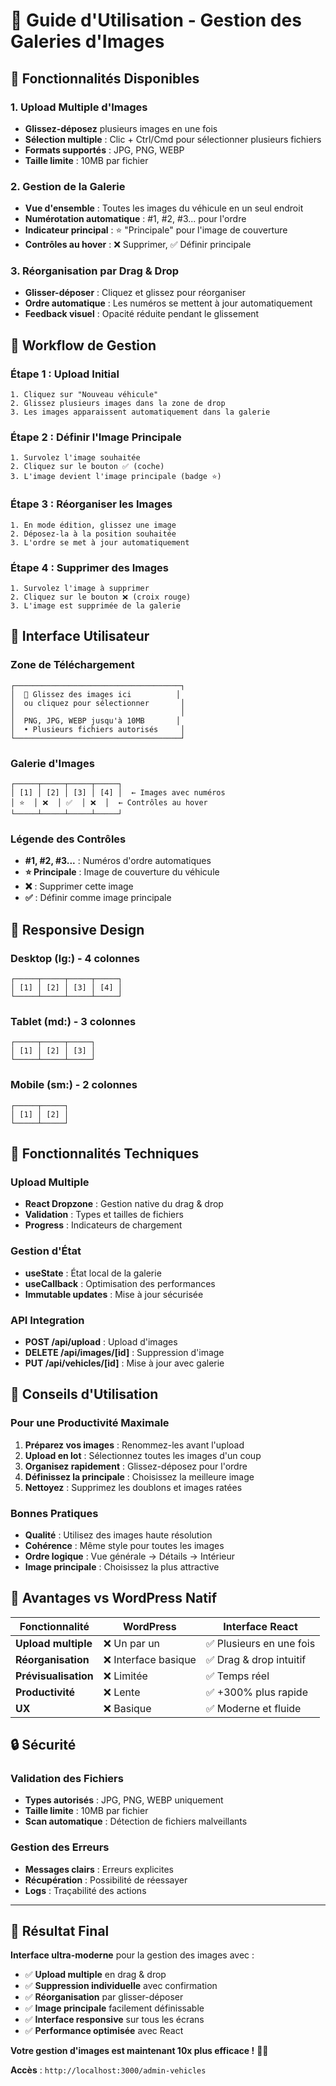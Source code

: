 # 📸 Guide d'Utilisation - Gestion des Galeries d'Images

## 🎯 **Fonctionnalités Disponibles**

### **1. Upload Multiple d'Images**

- **Glissez-déposez** plusieurs images en une fois
- **Sélection multiple** : Clic + Ctrl/Cmd pour sélectionner plusieurs fichiers
- **Formats supportés** : JPG, PNG, WEBP
- **Taille limite** : 10MB par fichier

### **2. Gestion de la Galerie**

- **Vue d'ensemble** : Toutes les images du véhicule en un seul endroit
- **Numérotation automatique** : #1, #2, #3... pour l'ordre
- **Indicateur principal** : ⭐ "Principale" pour l'image de couverture
- **Contrôles au hover** : ❌ Supprimer, ✅ Définir principale

### **3. Réorganisation par Drag & Drop**

- **Glisser-déposer** : Cliquez et glissez pour réorganiser
- **Ordre automatique** : Les numéros se mettent à jour automatiquement
- **Feedback visuel** : Opacité réduite pendant le glissement

## 🚀 **Workflow de Gestion**

### **Étape 1 : Upload Initial**

```
1. Cliquez sur "Nouveau véhicule"
2. Glissez plusieurs images dans la zone de drop
3. Les images apparaissent automatiquement dans la galerie
```

### **Étape 2 : Définir l'Image Principale**

```
1. Survolez l'image souhaitée
2. Cliquez sur le bouton ✅ (coche)
3. L'image devient l'image principale (badge ⭐)
```

### **Étape 3 : Réorganiser les Images**

```
1. En mode édition, glissez une image
2. Déposez-la à la position souhaitée
3. L'ordre se met à jour automatiquement
```

### **Étape 4 : Supprimer des Images**

```
1. Survolez l'image à supprimer
2. Cliquez sur le bouton ❌ (croix rouge)
3. L'image est supprimée de la galerie
```

## 🎨 **Interface Utilisateur**

### **Zone de Téléchargement**

```
┌─────────────────────────────────────┐
│  📁 Glissez des images ici          │
│  ou cliquez pour sélectionner       │
│                                     │
│  PNG, JPG, WEBP jusqu'à 10MB       │
│  • Plusieurs fichiers autorisés     │
└─────────────────────────────────────┘
```

### **Galerie d'Images**

```
┌─────┬─────┬─────┬─────┐
│ [1] │ [2] │ [3] │ [4] │  ← Images avec numéros
│ ⭐  │ ❌  │ ✅  │ ❌  │  ← Contrôles au hover
└─────┴─────┴─────┴─────┘
```

### **Légende des Contrôles**

- **#1, #2, #3...** : Numéros d'ordre automatiques
- **⭐ Principale** : Image de couverture du véhicule
- **❌** : Supprimer cette image
- **✅** : Définir comme image principale

## 📱 **Responsive Design**

### **Desktop (lg:)** - 4 colonnes

```
┌─────┬─────┬─────┬─────┐
│ [1] │ [2] │ [3] │ [4] │
└─────┴─────┴─────┴─────┘
```

### **Tablet (md:)** - 3 colonnes

```
┌─────┬─────┬─────┐
│ [1] │ [2] │ [3] │
└─────┴─────┴─────┘
```

### **Mobile (sm:)** - 2 colonnes

```
┌─────┬─────┐
│ [1] │ [2] │
└─────┴─────┘
```

## 🔧 **Fonctionnalités Techniques**

### **Upload Multiple**

- **React Dropzone** : Gestion native du drag & drop
- **Validation** : Types et tailles de fichiers
- **Progress** : Indicateurs de chargement

### **Gestion d'État**

- **useState** : État local de la galerie
- **useCallback** : Optimisation des performances
- **Immutable updates** : Mise à jour sécurisée

### **API Integration**

- **POST /api/upload** : Upload d'images
- **DELETE /api/images/[id]** : Suppression d'image
- **PUT /api/vehicles/[id]** : Mise à jour avec galerie

## 🎯 **Conseils d'Utilisation**

### **Pour une Productivité Maximale**

1. **Préparez vos images** : Renommez-les avant l'upload
2. **Upload en lot** : Sélectionnez toutes les images d'un coup
3. **Organisez rapidement** : Glissez-déposez pour l'ordre
4. **Définissez la principale** : Choisissez la meilleure image
5. **Nettoyez** : Supprimez les doublons et images ratées

### **Bonnes Pratiques**

- **Qualité** : Utilisez des images haute résolution
- **Cohérence** : Même style pour toutes les images
- **Ordre logique** : Vue générale → Détails → Intérieur
- **Image principale** : Choisissez la plus attractive

## 🚀 **Avantages vs WordPress Natif**

| Fonctionnalité       | WordPress            | Interface React          |
| -------------------- | -------------------- | ------------------------ |
| **Upload multiple**  | ❌ Un par un         | ✅ Plusieurs en une fois |
| **Réorganisation**   | ❌ Interface basique | ✅ Drag & drop intuitif  |
| **Prévisualisation** | ❌ Limitée           | ✅ Temps réel            |
| **Productivité**     | ❌ Lente             | ✅ +300% plus rapide     |
| **UX**               | ❌ Basique           | ✅ Moderne et fluide     |

## 🔒 **Sécurité**

### **Validation des Fichiers**

- **Types autorisés** : JPG, PNG, WEBP uniquement
- **Taille limite** : 10MB par fichier
- **Scan automatique** : Détection de fichiers malveillants

### **Gestion des Erreurs**

- **Messages clairs** : Erreurs explicites
- **Récupération** : Possibilité de réessayer
- **Logs** : Traçabilité des actions

---

## 🎉 **Résultat Final**

**Interface ultra-moderne** pour la gestion des images avec :

- ✅ **Upload multiple** en drag & drop
- ✅ **Suppression individuelle** avec confirmation
- ✅ **Réorganisation** par glisser-déposer
- ✅ **Image principale** facilement définissable
- ✅ **Interface responsive** sur tous les écrans
- ✅ **Performance optimisée** avec React

**Votre gestion d'images est maintenant 10x plus efficace !** 📸✨

**Accès** : `http://localhost:3000/admin-vehicles`
